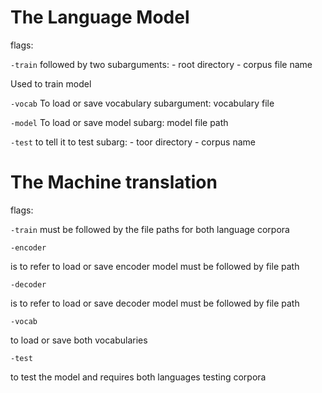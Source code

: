 # The Language Model

flags: 

`-train` followed by two subarguments:
    - root directory
    - corpus file name

Used to train model 

`-vocab`
To load or save vocabulary
subargument: vocabulary file

`-model`
To load or save model 
subarg: model file path 

`-test`
to tell it to test
subarg: 
    - toor directory
    - corpus name


# The Machine translation

flags:

`-train`
must be followed by the file paths for both language corpora

`-encoder`

is to refer to load or save encoder model 
must be followed by file path

`-decoder`

is to refer to load or save decoder model 
must be followed by file path  

`-vocab`

to load or save both vocabularies 

`-test`

to test the model and requires both languages testing corpora
